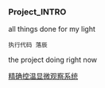 ### Project_INTRO

all things done  for my light


    执行代码 落辰

the project doing right now

[精确控温显微观察系统](https://github.com/Moyeka/Project_INTRO/tree/master/%E7%B2%BE%E7%A2%BA%E6%8E%A7%E6%BA%AB%E9%A1%AF%E5%BE%AE%E8%A7%80%E5%AF%9F%E7%B3%BB%E7%B5%B1)
